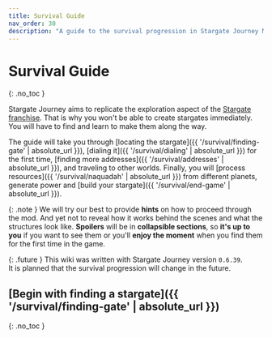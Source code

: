 ```yaml
---
title: Survival Guide
nav_order: 30
description: "A guide to the survival progression in Stargate Journey Minecraft mod."
---
```


# Survival Guide
{: .no_toc }

Stargate Journey aims to replicate the exploration aspect of the [Stargate franchise](https://en.wikipedia.org/wiki/Stargate).
That is why you won't be able to create stargates immediately.
You will have to find and learn to make them along the way.

The guide will take you through [locating the stargate]({{ '/survival/finding-gate' | absolute_url }}), 
[dialing it]({{ '/survival/dialing' | absolute_url }}) for the first time, 
[finding more addresses]({{ '/survival/addresses' | absolute_url }}), and traveling to other worlds. 
Finally, you will [process resources]({{ '/survival/naquadah' | absolute_url }}) from different planets, generate power and [build your stargate]({{ '/survival/end-game' | absolute_url }}).

{: .note }
We will try our best to provide **hints** on how to proceed through the mod.
And yet not to reveal how it works behind the scenes and what the structures look like.
**Spoilers** will be in **collapsible sections**,
so **it's up to you** if you want to see them
or you'll **enjoy the moment** when you find them for the first time in the game.

{: .future }
This wiki was written with Stargate Journey version `0.6.39`.  
It is planned that the survival progression will change in the future.

## [Begin with finding a stargate]({{ '/survival/finding-gate' | absolute_url }})
{: .no_toc }
